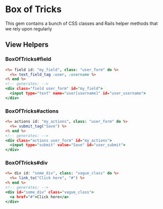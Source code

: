 # Box of Tricks

This gem contains a bunch of CSS classes and Rails helper methods that we rely upon regularly

## View Helpers

### BoxOfTricks#field

``` rhtml
<%= field id: "my_field", class: "user_form" do %>
  <%= text_field_tag :user, :username %>
<% end %>
<!-- generates: -->
<div class="field user_form" id="my_field">
  <input type="text" name="user[username]" id="user_username">
</div>
```



### BoxOfTricks#actions

``` rhtml
<%= actions id: "my_actions", class: "user_form" do %>
  <%= submit_tag("Save") %>
<% end %>
<!-- generates: -->
<div class="actions user_form" id="my_actions">
  <input type="submit" value="Save" id="user_submit">
</div>
```

### BoxOfTricks#div

``` rhtml
<%= div id: "some_div", class: "vague_class" do %>
  <%= link_to("Click here", "#") %>
<% end %>
<!-- generates: -->
<div id="some_div" class="vague_class">
  <a href="#">Click here</a>
</div>
```